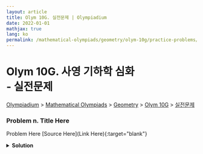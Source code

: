 ```yaml
---
layout: article
title: Olym 10G. 실전문제 | Olympiadium
date: 2022-01-01
mathjax: true
lang: ko
permalink: /mathematical-olympiads/geometry/olym-10g/practice-problems/
---
```

# Olym 10G. 사영 기하학 심화 <br> <ssup> - 실전문제</ssup>

<a href="{{ site.homeurl }}">Olympiadium</a> > <a href="{{ site.homeurl }}mathematical-olympiads/">Mathematical Olympiads</a> > <a href="{{ site.homeurl }}mathematical-olympiads/geometry/">Geometry</a> > <a href="{{ site.homeurl }}mathematical-olympiads/geometry/olym-10g/">Olym 10G</a> > <a href="{{ site.homeurl }}mathematical-olympiads/geometry/olym-10g/practice-problems/">실전문제</a>

### Problem n. Title Here
<blueboard> Problem Here </blueboard>
[Source Here](Link Here){:target="blank"}
<pinkborder><details>
<summary><b>Solution</b></summary>
Solution Here. 
</details></pinkborder>